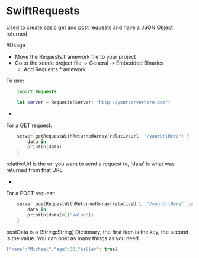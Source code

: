 # SwiftRequests
Used to create basic get and post requests and have a JSON Object returned

#Usage
* Move the Requests.framework file to your project
* Go to the xcode project file -> General -> Embedded Binaries
    * Add Requests.framework


To use:
```swift
    import Requests

    let server = Requests(server: "http://yourserverhere.com")
```
-



For a GET request:
```swift
    server.getRequestWithReturnedArray(relativeUrl: "/yourUrlHere") {
        data in
        println(data)
    }
```
relativeUrl is the url you want to send a request to, 'data' is what was returned from that URL

-



For a POST request:
```swift
    server.postRequestWithReturnedArray(relativeUrl: "/yourUrlHere", postData: ["key":"value"]) {
        data in
        println(data[0]["value"])
    }
```
postData is a [String:String] Dictionary, the first item is the key, the second is the value.
You can post as many things as you need
```swift
["name":"Michael","age":30,"baller": true]
```



